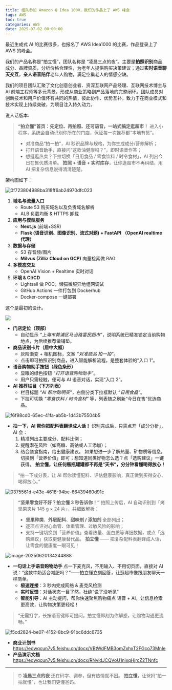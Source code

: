 ```yaml
---
title: 组队参加 Amazon Q Idea 1000，我们的作品上了 AWS 峰会
tags: AWS
toc: true
categories: AWS
date: 2025-07-02 00:00:00
---
```


最近生成式 AI 的比赛很多，也报名了 AWS Idea1000 的比赛，作品登录上了 AWS 的峰会。

我们的产品名称是“拍立懂”，团队名称是 “凌晨三点的夜”。主要是**拍照识别**商品成分、品牌资质，分析价格合理性，为老年人提供购买决策建议；通过**实时语音聊天交互**，**亲人语音陪伴**老年人购物，满足空巢老人的情感空缺。

我们的项目团队汇聚了文化创意创业者、资深互联网产品经理、互联网技术博主与 AI 前端工程师等多元背景，形成从商业策略到产品落地的完整闭环。团队成员对创新技术和用户价值怀有共同的热情，彼此协作、优势互补，致力于在商业模式和技术实现上持续突破，为项目注入持久动力。

说人话版本:

> **“拍立懂”首页：先定位、再拍照、还可语音，一站式搞定逛超市！**
> 进入小程序，系统会自动识别你所在的门店，保证每一次推荐都“本地有货”。
>
> - 对准商品“拍一拍”，AI 秒识品牌与规格，为你生成成分/营养解析；
> - 打开语音助手，直接问“这款油健康吗？”，即时语音作答；
> - 想逛逛热卖？下拉切换「日用食品 / 零食饮料 / 时令食材」，AI 列出今日在售优质清单。
>   **拍照 + 语音 + 实时库存**，让你逛超市不再纠结，用 AI 把复杂信息说得清清楚楚。

架构图如下：

![0f723804988ba318ff6ab24970dfc023](https://raw.githubusercontent.com/cloudsmithy/picgo-imh/master/0f723804988ba318ff6ab24970dfc023.png)

1. **域名与流量入口**
   - Route 53 购买域名以及负责域名解析
   - ALB 负载均衡 & HTTPS 卸载
2. **应用与模型服务**
   - **Next.js** (前端+SSR)
   - **Flask (语音识别、图像识别、流式对题) + FastAPI （OpenAI realtime 代理）**
3. **数据与存储**
   - S3 存音频/图片
   - **Milvus (Zilliz Cloud on GCP)** 向量检索做 RAG
4. **多模态交互**
   - OpenAI Vision + Realtime 实时对话
5. **环境 & CI/CD**
   - Lightsail 做 POC，懒猫微服异地组网调试
   - GitHub Actions 一件打包到 Dockerhub
   - Docker-compose 一键部署

这个是最初的设计。

![](https://raw.githubusercontent.com/cloudsmithy/picgo-imh/master/image-20250620102357142.png)

- **门店定位（顶部）**
  - 自动显示 _“上海市黄浦区马当路富民超市”_，说明系统已精准锁定当前购物地点，为后续推荐做铺垫。
- **商品识别卡片（居中大框）**
  - 灰阶渐变 + 相机图标，文案 _“对准商品 拍一拍”_。
  - 点击即可拍照识别商品，进入智能解析流程，是整套体验的“入口 1”。
- **语音购物助手按钮（绿色条形）**
  - 显眼的绿色按钮 _“打开语音购物助手”_。
  - 用户只需轻触，便可与 AI 语音对话，实现“入口 2”。
- **AI 推荐栏目（下方列表）**
  - 栏目标题 _“AI 帮你聪明买”_，右侧分类下拉框默认 _“日用食品”_。
  - 下拉可切换 _“零食饮料 / 时令食材”_ 等，列表随之刷新“今日在售”优选商品。

![f6f98cd0-65ec-41fa-ab5b-1d43b75504b5](https://raw.githubusercontent.com/cloudsmithy/picgo-imh/master/f6f98cd0-65ec-41fa-ab5b-1d43b75504b5.png)

- **拍一下，AI 帮你把配料表翻译成人话！**
  识别完成后，只需点开「成分分析」，AI 会：
  1. 精准列出主要成分、配料比例；
  2. 提醒潜在风险（如高糖、高钠或人工添加）；
  3. 结合膳食指南，给出健康建议。
     如果想进一步了解热量、矿物质等信息，切换到「营养价值」即可；想知道同类好物怎么选？点「选购建议」一键获得。
     **拍立懂，让任何瓶瓶罐罐都不再是“天书”，分分钟看懂喝得放心！**

> “拍一下成分表，让 AI 帮你读懂配料、评估健康影响，真正做到买得安心、喝得放心。”

![0375561d-e43e-4618-94be-66439460d91c](https://raw.githubusercontent.com/cloudsmithy/picgo-imh/master/0375561d-e43e-4618-94be-66439460d91c.png)

> **“坚果零食好不好？拍立懂 3 秒告诉你！”**
> 拍照上传后，AI 自动识别到「烤坚果夹片 145 g × 24 片」，并细致解析：
>
> - **坚果种类**、**外层配料**、**甜味剂 / 添加剂** 全部列出；
> - 逐项点评对心血管、体重管理、过敏风险的影响；
> - 支持一键切换到「营养价值」查看热量、蛋白质等详细数据，或点「选购建议」获取更健康替代品。
>   **拍立懂** —— 把复杂配料表翻译成人话，让零食的健康度一眼可见！

![image-20250620134244888](https://raw.githubusercontent.com/cloudsmithy/picgo-imh/master/image-20250620134244888.png)

- **一句话上手语音购物助手**
  点一下麦克风，不用输入、不用切页面，直接对 AI 说：“这款牛奶适合减肥吗？”——拍立懂立刻回答，让逛超市像跟朋友聊天一样简单。
  - **极速连接**：3 秒内完成网络 & 麦克风检测
  - **实时反馈**：对话状态一目了然，杜绝“说了没听见”
  - **智能引导**：AI 主动提问，帮你快速聚焦购物痛点
    语音 + AI，让信息检索更高效，让购物决策更轻松！

> “无需打字，长按语音键即可提问。拍立懂即刻为你解惑，让购物沟通更流畅。”

![f5cd2824-be07-4152-8bc9-91bc6ddc6735](https://raw.githubusercontent.com/cloudsmithy/picgo-imh/master/f5cd2824-be07-4152-8bc9-91bc6ddc6735.jpeg)

- **商业计划书**
  https://edwqcun7v5.feishu.cn/docx/VBtWdFMB3omZxhxT2FGco73MnIe
- **产品演示文档**
  https://edwqcun7v5.feishu.cn/docx/RNvldJCQVoU1nixqHjrcZ2TNnfc

---

> ⏰ **凌晨三点的夜** 还在码字、调参，但有热情就不困。
> **拍立懂**，让爸妈“拍一拍就懂”，也让我们更懂爸妈。
